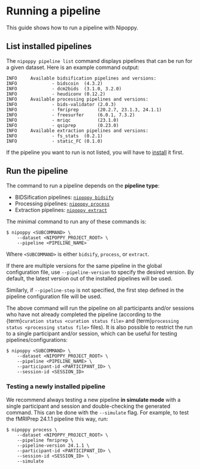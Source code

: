 # Running a pipeline

This guide shows how to run a pipeline with Nipoppy.

## List installed pipelines

The `nipoppy pipeline list` command displays pipelines that can be run for a given dataset. Here is an example command output:

```
INFO     Available bidsification pipelines and versions:
INFO             - bidscoin  (4.3.2)
INFO             - dcm2bids  (3.1.0, 3.2.0)
INFO             - heudiconv (0.12.2)
INFO     Available processing pipelines and versions:
INFO             - bids-validator (2.0.3)
INFO             - fmriprep       (20.2.7, 23.1.3, 24.1.1)
INFO             - freesurfer     (6.0.1, 7.3.2)
INFO             - mriqc          (23.1.0)
INFO             - qsiprep        (0.23.0)
INFO     Available extraction pipelines and versions:
INFO             - fs_stats  (0.2.1)
INFO             - static_FC (0.1.0)
```

If the pipeline you want to run is not listed, you will have to [install](<project:../pipeline_install/index.md>) it first.

## Run the pipeline

The command to run a pipeline depends on the **pipeline type**:
- BIDSification pipelines: [`nipoppy bidsify`](<project:../../cli_reference/bidsify.rst>)
- Processing pipelines: [`nipoppy process`](<project:../../cli_reference/process.rst>)
- Extraction pipelines: [`nipoppy extract`](<project:../../cli_reference/extract.rst>)

The minimal command to run any of these commands is:

```console
$ nipoppy <SUBCOMMAND> \
    --dataset <NIPOPPY_PROJECT_ROOT> \
    --pipeline <PIPELINE_NAME>
```

Where `<SUBCOMMAND>` is either `bidsify`, `process`, or `extract`.

If there are multiple versions for the same pipeline in the global configuration file, use `--pipeline-version` to specify the desired version. By default, the latest version out of the installed pipelines will be used.

Similarly, if `--pipeline-step` is not specified, the first step defined in the pipeline configuration file will be used.

The above command will run the pipeline on all participants and/or sessions who have not already completed the pipeline (according to the {term}`curation status <curation status file>` and {term}`processing status <processing status file>` files). It is also possible to restrict the run to a single participant and/or session, which can be useful for testing pipelines/configurations:

```console
$ nipoppy <SUBCOMMAND> \
    --dataset <NIPOPPY_PROJECT_ROOT> \
    --pipeline <PIPELINE_NAME> \
    --participant-id <PARTICIPANT_ID> \
    --session-id <SESSION_ID>
```

### Testing a newly installed pipeline

We recommend always testing a new pipeline **in simulate mode** with a single participant and session and double-checking the generated command. This can be done with the `--simulate` flag. For example, to test the fMRIPrep 24.1.1 pipeline this way, run:

```console
$ nipoppy process \
    --dataset <NIPOPPY_PROJECT_ROOT> \
    --pipeline fmriprep \
    --pipeline-version 24.1.1 \
    --participant-id <PARTICIPANT_ID> \
    --session-id <SESSION_ID> \
    --simulate
```

<!-- TODO link to HPC page once that exists -->
